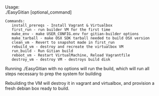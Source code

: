  Usage:                                                                                                                         
       ./EasyGitian [optional_command] 

    Commands: 
       install_prereqs - Install Vagrant & Virtualbox
       first_run - run builder VM for the first time 
       make_env - make USER_CONFIG.env for gitian-builder options
       make_tarball - make OSX SDK tarball needed to build OSX version
       clean_vm - Revert to snapshot made in first_run
       rebuild_vm - destroy and recreate the virtualbox VM  
       run_build - Run Gitian build
       reboot_vm - Restart VirtualMachine, Reload Vagrantfile
       destroy_vm - destroy VM - destroys build disk

 Running ./EasyGitian with no options will run the build, which will run 
 all steps necessary to prep the system for building 

 Rebuilding the VM will destroy it in vagrant and virtualbox, and provision a fresh debian box
 ready to build.  
